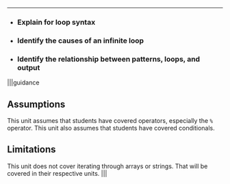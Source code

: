 ---

* ### Explain for loop syntax
* ### Identify the causes of an infinite loop
* ### Identify the relationship between patterns, loops, and output

|||guidance
## Assumptions
This unit assumes that students have covered operators, especially the `%` operator. This unit also assumes that students have covered conditionals.

## Limitations
This unit does not cover iterating through arrays or strings. That will be covered in their respective units.
|||